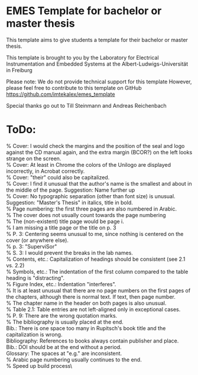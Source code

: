 # EMES Template for bachelor or master thesis
This template aims to give students a template for their bachelor or master thesis.

This template is brought to you by the Laboratory for
Electrical Instrumentation and Embedded Systems
at the Albert-Ludwigs-Universität in Freiburg

Please note: We do not provide technical support for this template
However, please feel free to contribute to this template on GitHub
https://github.com/imtekalex/emes_template

Special thanks go out to
Till Steinmann and Andreas Reichenbach

# ToDo:
% Cover: I would check the margins and the position of the seal and logo against the CD manual again, and the extra margin (BCOR?) on the left looks strange on the screen.\
% Cover: At least in Chrome the colors of the Unilogo are displayed incorrectly, in Acrobat correctly.\
% Cover: "their" could also be capitalized.\
% Cover: I find it unusual that the author's name is the smallest and about in the middle of the page. Suggestion: Name further up\
% Cover: No typographic separation (other than font size) is unusual. Suggestion: "Master's Thesis" in italics, title in bold.\
% Page numbering: the first three pages are also numbered in Arabic.\
% The cover does not usually count towards the page numbering\
% The (non-existent) title page would be page i.\
% I am missing a title page or the title on p. 3\
% P. 3: Centering seems unusual to me, since nothing is centered on the cover (or anywhere else).\
% p. 3: "SuperviSor"\
% S. 3: I would prevent the breaks in the lab names.\
% Contents, etc.: Capitalization of headings should be consistent (see 2.1 vs. 2.2)\
% Symbols, etc.: The indentation of the first column compared to the table heading is "distracting".\
% Figure Index, etc.: Indentation "interferes".\
% It is at least unusual that there are no page numbers on the first pages of the chapters, although there is normal text. If text, then page number.\
% The chapter name in the header on both pages is also unusual.\
% Table 2.1: Table entries are not left-aligned only in exceptional cases.\
% P. 9: There are the wrong quotation marks.\
% The bibliography is usually placed at the end.\
Bib.: There is one space too many in Rupitsch's book title and the capitalization is wrong.\
Bibliography: References to books always contain publisher and place.\
Bib.: DOI should be at the end without a period.\
Glossary: The spaces at "e.g." are inconsistent.\
% Arabic page numbering usually continues to the end.\
% Speed up build process\
